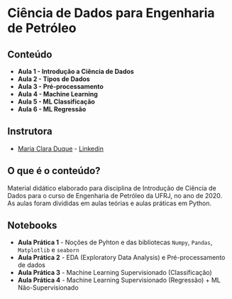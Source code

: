 # Ciência de Dados para Engenharia de Petróleo




## Conteúdo

* **Aula 1 - Introdução a Ciência de Dados**
* **Aula 2 - Tipos de Dados**
* **Aula 3 - Pré-processamento**
* **Aula 4 - Machine Learning**
* **Aula 5 - ML Classificação**
* **Aula 6 - ML Regressão**

## Instrutora

* [Maria Clara Duque](https://github.com/claraduque) - [Linkedin](https://www.linkedin.com/in/maria-clara-duque-5a78972b/)


## O que é o conteúdo?

Material didático elaborado para disciplina de Introdução de Ciência de Dados para o curso de Engenharia de Petróleo da UFRJ, no ano de 2020.
As aulas foram divididas em aulas teórias e aulas práticas em Python. 


## Notebooks

* **Aula Prática 1** - Noções de Pyhton e das bibliotecas `Numpy`, `Pandas`, `Matplotlib` e `seaborn`
* **Aula Prática 2** - EDA (Exploratory Data Analysis) e Pré-processamento de dados
* **Aula Prática 3** - Machine Learning Supervisionado (Classificação)
* **Aula Prática 4** - Machine Learning Supervisionado (Regressão) + ML Não-Supervisionado
